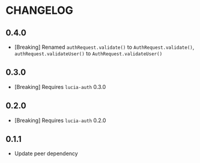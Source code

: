 # CHANGELOG

## 0.4.0

- [Breaking] Renamed `authRequest.validate()` to `AuthRequest.validate()`, `authRequest.validateUser()` to `AuthRequest.validateUser()`

## 0.3.0

- [Breaking] Requires `lucia-auth` 0.3.0

## 0.2.0

- [Breaking] Requires `lucia-auth` 0.2.0

## 0.1.1

- Update peer dependency